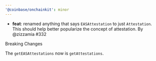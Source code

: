 ```yaml
---
'@coinbase/onchainkit': minor
---
```


- **feat**: renamed anything that says `EASAttestation` to just `Attestation`. This should help better popularize the concept of attestation. By @zizzamia #332

Breaking Changes

The `getEASAttestations` now is `getAttestations`.
